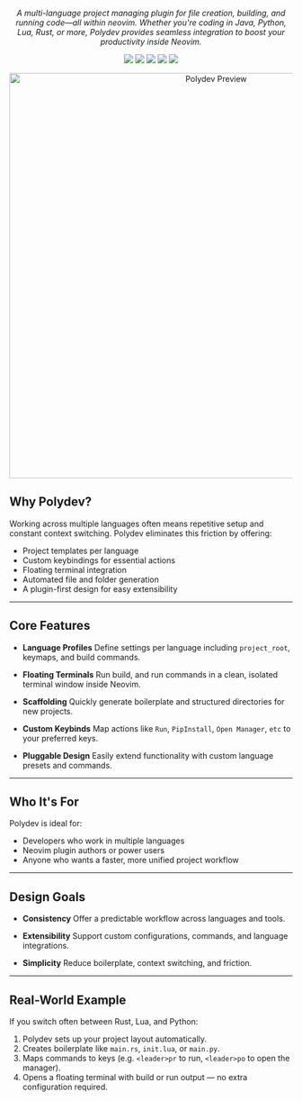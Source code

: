 <p align="center"><em>A multi-language project managing plugin for file creation, building, and running code—all within neovim. Whether you're coding in Java, Python, Lua, Rust, or more, Polydev provides seamless integration to boost your productivity inside Neovim.</em></p>

<p align="center">
  <img src="https://img.shields.io/badge/Lua-1e90ff?style=for-the-badge&logo=lua&logoColor=white" />
  <img src="https://img.shields.io/badge/Neovim-0.10%2B-32c48d?style=for-the-badge&logo=neovim&logoColor=white" />
  <img src="https://img.shields.io/github/stars/DarthMooMancer/Polydev?style=for-the-badge&logo=github" />
  <img src="https://img.shields.io/badge/License-MIT-yellow.svg?style=for-the-badge" />
  <img src="https://img.shields.io/badge/Docs-Available-blue?style=for-the-badge&logo=readthedocs&logoColor=white" />
</p>

<p align="center">
  <img src="https://github.com/user-attachments/assets/c8e84056-5080-4ec3-ba15-30be61faaf68" alt="Polydev Preview" width="720"/>
</p>


## Why Polydev?

Working across multiple languages often means repetitive setup and constant context switching. Polydev eliminates this friction by offering:

* Project templates per language
* Custom keybindings for essential actions
* Floating terminal integration
* Automated file and folder generation
* A plugin-first design for easy extensibility

---

## Core Features

* **Language Profiles**
  Define settings per language including `project_root`, keymaps, and build commands.

* **Floating Terminals**
  Run build, and run commands in a clean, isolated terminal window inside Neovim.

* **Scaffolding**
  Quickly generate boilerplate and structured directories for new projects.

* **Custom Keybinds**
  Map actions like `Run`, `PipInstall`, `Open Manager`, `etc` to your preferred keys.

* **Pluggable Design**
  Easily extend functionality with custom language presets and commands.

---

## Who It's For

Polydev is ideal for:

* Developers who work in multiple languages
* Neovim plugin authors or power users
* Anyone who wants a faster, more unified project workflow

---

## Design Goals

* **Consistency**
  Offer a predictable workflow across languages and tools.

* **Extensibility**
  Support custom configurations, commands, and language integrations.

* **Simplicity**
  Reduce boilerplate, context switching, and friction.

---

## Real-World Example

If you switch often between Rust, Lua, and Python:

1. Polydev sets up your project layout automatically.
2. Creates boilerplate like `main.rs`, `init.lua`, or `main.py`.
3. Maps commands to keys (e.g. `<leader>pr` to run, `<leader>po` to open the manager).
4. Opens a floating terminal with build or run output — no extra configuration required.
